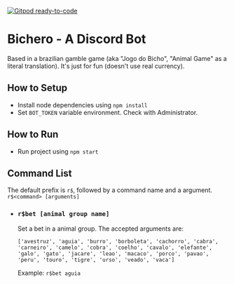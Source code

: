 [![Gitpod ready-to-code](https://img.shields.io/badge/Gitpod-ready--to--code-blue?logo=gitpod)](https://gitpod.io/#https://github.com/ricardolinog/jogodobicho-dbot)

# Bichero - A Discord Bot
Based in a brazilian gamble game (aka \"Jogo do Bicho\", \"Animal Game\" as a literal translation). It's just for fun (doesn't use real currency).

## How to Setup
- Install node dependencies using `npm install`
- Set `BOT_TOKEN` variable environment. Check with Administrator.

## How to Run
- Run project using `npm start`

## Command List
The default prefix is `r$`, followed by a command name and a argument.
`r$<command> [arguments]`

- ### `r$bet [animal group name]`
  Set a bet in a animal group. The accepted arguments are: 
  ```
  ['avestruz', 'aguia', 'burro', 'borboleta', 'cachorro', 'cabra', 'carneiro', 'camelo', 'cobra', 'coelho', 'cavalo', 'elefante', 'galo', 'gato', 'jacare', 'leao', 'macaco', 'porco', 'pavao', 'peru', 'touro', 'tigre', 'urso', 'veado', 'vaca']
  ```

  Example: `r$bet aguia`
